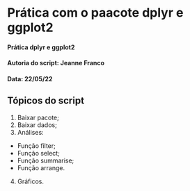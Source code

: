 # Prática com o paacote dplyr e ggplot2

#### Prática dplyr e ggplot2
#### Autoria do script: Jeanne Franco
#### Data: 22/05/22

## Tópicos do script

1. Baixar pacote;
2. Baixar dados;
3. Análises:
- Função filter;
- Função select;
- Função summarise;
- Função arrange.
4. Gráficos.
